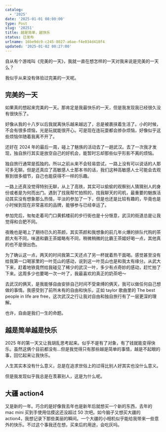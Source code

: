 ```yaml
---
catalog:
  - '2025'
date: '2025-01-01 08:00:00'
type: Post
slug: '20251'
title: 越是简单，越快乐
status: 已发布
urlname: 16be9dc9-c245-8027-a6ae-f4e034d418f4
updated: '2025-01-02 00:27:00'
---
```


自从有个游戏叫《完美的一天》，我就一直在想怎样的一天对我来说是完美的一天么？


我似乎从来没有体验过完美的一天呢。


## 完美的一天


如果真的想起来完美的一天。那肯定是我最快乐的一天，但是我发现我已经很久没有很快乐了。


好像从我的十八岁以后我就离快乐越来越远了，总是被裹挟着生活了。小的时候，不会有很多烦恼，光是玩就能很开心。可是现在连玩耍都会掺杂烦恼，好像似乎这些烦恼伴随着我离不开了。


还好在 2024 年的最后一周，碰上了魅族的活动去了一趟武汉。去了一次我才发现，独自旅行其实是放空自己的好机会，能暂时忘却那些似乎形影不离的烦恼。


独自旅行通常是孤独的。所以之前从来不会轻易尝试，一路上没有可以说话的人那可多无聊。但是还真应了高敏感人士那本书的话，我们这种高敏感人士可能会去观察到很多细节，自己也能获得不一样的乐趣。


一路上还真没觉得特别无聊，从上了高铁，其实可以偷偷的观察别人猜猜别人的身份或者是为何而出门。遇到了找我帮忙拍照的，找我聊天的司机，最重要的魅族活动其实没有想象那么热情，平淡的参加了一下，但是也还是比较有趣的，毕竟也是小时候到现在非常喜欢的品牌，能够参与已经幸运了。


参加完后，匆匆走着司门口黄鹤楼前的步行街也是十分惬意，武汉的街道总是让我觉得和合肥不同。


夜晚也是喝上了期待已久的茶颜，其实茶颜和我想象的前几年火爆的排队代购的茶颜大有不同，味道和霸王茶姬略有不同，稍微稍微的比霸王茶姬好喝一点，其他真的也不是很出色。


为了确认这一点，两天的时间我第二天还点了另一杯就着热干面喝。感觉甚至没有给我第一口喝家里的一叶觅山的感动，说到这一叶觅山也是和我太有缘分。从武大下来，赶着地铁竟然给我碰见了稀少的武汉一叶，多少有点奇妙的感动，赶忙拍了下来。这周多少也要喝一次一叶了，我最喜欢的真正的奶茶吧～


去武汉的俩天，是我能够自由安排自己时间不受束缚的俩天，我可以做任何自己想做的事情。我感受到了前所未有的自由和快乐，正如 taylor 歌曲里的 The best people  in life are free，这次武汉之行让我对自由和独自旅行有了一层更深的理解。


也许，自由是我们一生的命题。


## 越是简单越是快乐


2025 年的第一天又让我胡乱思考起来。似乎不是有了对象，有了钱就能变得快乐。虽然这俩个目前都没有…但是我觉得只有那些越是简单的事情，越是不起眼的事，回忆起来让我快乐。


人生其实本没有什么意义，总是在追求世俗上的过得比别人好其实也没什么意义。


但是我发现似乎我总是在羡慕别人，这是为什么呢。


## 大疆 action4


又是新的一年。巧合的是好像我去年也是新年后就想买一个新的东西，去年的 mac mini 买到手使用估摸这还没超过 50 次吧。如今脑子又想买大疆的 action4，我想记录下那些美丽的瞬间。一个大疆的小相机似乎能给我带来一些意外的快乐。不过这个事我还在想，买来后的用途，会吃灰吗。


